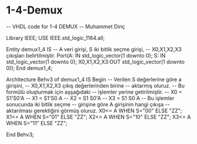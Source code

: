 # 1-4-Demux
-- VHDL code for 1-4 DEMUX
-- Muhammet Dinç

Library IEEE;
USE IEEE.std_logic_1164.all;

Entity demux1_4 IS
-- A veri girişi, S iki bitlik seçme girişi,
-- X0,X1,X2,X3 çıkışları belirtilmiştir.
Port(A: IN std_logic_vector(1 downto 0);
     S: IN std_logic_vector(1 downto 0);
     X0,X1,X2,X3:OUT std_logic_vector(1 downto 0));
End demux1_4;

Architecture Behv3 of demux1_4 IS
Begin
-- Verilen S değerlerine göre a girişini,
-- X0,X1,X2,X3 çıkış değerlerinden birine
-- aktarmış oluruz.
-- Bu formülü oluşturmak için aşşağıdaki
-- işlemler yerine getirilmiştir.
-- X0 = S1'S0'A
-- X1 = S1'S0 A
-- X2 = S1 S0'A
-- X3 = S1 S0 A
-- Bu işlemler sonucunda iki bitlik seçme
-- girişine göre A girişinin hangi çıkışa
-- aktarılması gerektiğini görmüş oluruz.
X0<= A WHEN S="00" ELSE "ZZ";
X1<= A WHEN S="01" ELSE "ZZ";
X2<= A WHEN S="10" ELSE "ZZ";
X3<= A WHEN S="11" ELSE "ZZ";

End Behv3;

